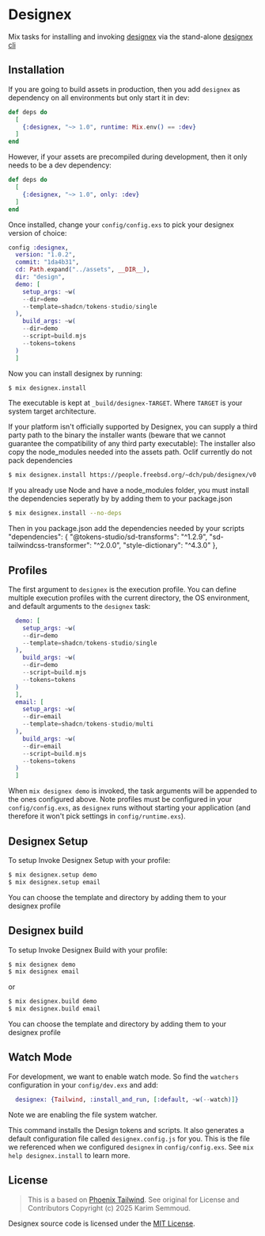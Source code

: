 # Designex

Mix tasks for installing and invoking [designex](https://github.com/netoum/designex_cli) via the
stand-alone [designex cli](https://github.com/netoum/designex_cli/releases/tag/v1.0.2)

## Installation

If you are going to build assets in production, then you add
`designex` as dependency on all environments but only start it
in dev:

```elixir
def deps do
  [
    {:designex, "~> 1.0", runtime: Mix.env() == :dev}
  ]
end
```

However, if your assets are precompiled during development,
then it only needs to be a dev dependency:

```elixir
def deps do
  [
    {:designex, "~> 1.0", only: :dev}
  ]
end
```

Once installed, change your `config/config.exs` to pick your
designex version of choice:

```elixir
config :designex,
  version: "1.0.2",
  commit: "1da4b31",
  cd: Path.expand("../assets", __DIR__),
  dir: "design",
  demo: [
    setup_args: ~w(
    --dir=demo
    --template=shadcn/tokens-studio/single
  ),
    build_args: ~w(
    --dir=demo
    --script=build.mjs
    --tokens=tokens
  )
  ]
```

Now you can install designex by running:

```bash
$ mix designex.install
```

The executable is kept at `_build/designex-TARGET`.
Where `TARGET` is your system target architecture.

If your platform isn't officially supported by Designex,
you can supply a third party path to the binary the installer wants
(beware that we cannot guarantee the compatibility of any third party executable):
The installer also copy the node_modules needed into the assets path. Oclif currently do not pack dependencies

```bash
$ mix designex.install https://people.freebsd.org/~dch/pub/designex/v0.0.1/designex-linux-x64
```

If you already use Node and have a node_modules folder, you must install the dependencies seperatly by by adding them to your package.json

```bash
$ mix designex.install --no-deps
```
Then in you package.json add the dependencies needed by your scripts
  "dependencies": {
    "@tokens-studio/sd-transforms": "^1.2.9",
    "sd-tailwindcss-transformer": "^2.0.0",
    "style-dictionary": "^4.3.0"
  },

## Profiles

The first argument to `designex` is the execution profile.
You can define multiple execution profiles with the current
directory, the OS environment, and default arguments to the
`designex` task:

```elixir
  demo: [
    setup_args: ~w(
    --dir=demo
    --template=shadcn/tokens-studio/single
  ),
    build_args: ~w(
    --dir=demo
    --script=build.mjs
    --tokens=tokens
  )
  ],
  email: [
    setup_args: ~w(
    --dir=email
    --template=shadcn/tokens-studio/multi
  ),
    build_args: ~w(
    --dir=email
    --script=build.mjs
    --tokens=tokens
  )
  ]
```

When `mix designex demo` is invoked, the task arguments will be appended
to the ones configured above. Note profiles must be configured in your
`config/config.exs`, as `designex` runs without starting your application
(and therefore it won't pick settings in `config/runtime.exs`).


## Designex Setup
To setup Invoke Designex Setup with your profile:

```bash
$ mix designex.setup demo
$ mix designex.setup email

```

You can choose the template and directory by adding them to your designex profile


## Designex build
To setup Invoke Designex Build with your profile:

```bash
$ mix designex demo
$ mix designex email
```
or
```bash
$ mix designex.build demo
$ mix designex.build email
```

You can choose the template and directory by adding them to your designex profile

## Watch Mode

For development, we want to enable watch mode. So find the `watchers`
configuration in your `config/dev.exs` and add:

```elixir
  designex: {Tailwind, :install_and_run, [:default, ~w(--watch)]}
```

Note we are enabling the file system watcher.

This command installs the Design tokens and scripts.
It also generates a default configuration file called
`designex.config.js` for you. This is the file we referenced
when we configured `designex` in `config/config.exs`. See
`mix help designex.install` to learn more.

## License

> This is a based on [Phoenix Tailwind](https://github.com/phoenixframework/tailwind). See original for License and Contributors
Copyright (c) 2025 Karim Semmoud.

Designex source code is licensed under the [MIT License](LICENSE.md).